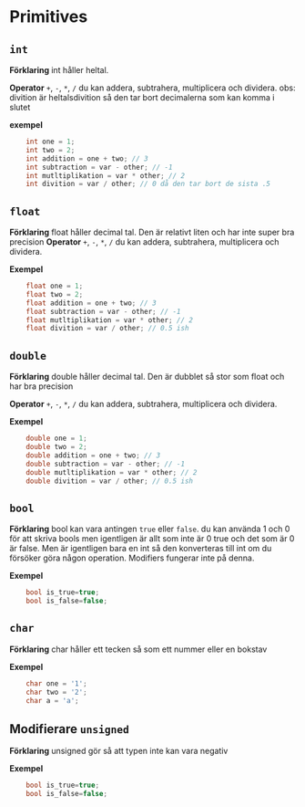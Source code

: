 # Primitives

## `int`
__Förklaring__
int håller heltal.

__Operator__ `+`, `-`, `*`, `/`
du kan addera, subtrahera, multiplicera och dividera.
obs: divition är heltalsdivition så den tar bort decimalerna som kan komma i slutet

__exempel__
```c++
    int one = 1;
    int two = 2;
    int addition = one + two; // 3
    int subtraction = var - other; // -1
    int mutltiplikation = var * other; // 2
    int divition = var / other; // 0 då den tar bort de sista .5
```


## `float`
__Förklaring__
float håller decimal tal. Den är relativt liten och har inte super bra precision
__Operator__ `+`, `-`, `*`, `/`
du kan addera, subtrahera, multiplicera och dividera.

__Exempel__
```c++
    float one = 1;
    float two = 2;
    float addition = one + two; // 3
    float subtraction = var - other; // -1
    float mutltiplikation = var * other; // 2
    float divition = var / other; // 0.5 ish
```

## `double`
__Förklaring__
double håller decimal tal. Den är dubblet så stor som float och har bra precision

__Operator__ `+`, `-`, `*`, `/`
du kan addera, subtrahera, multiplicera och dividera.

__Exempel__
```c++
    double one = 1;
    double two = 2;
    double addition = one + two; // 3
    double subtraction = var - other; // -1
    double mutltiplikation = var * other; // 2
    double divition = var / other; // 0.5 ish
```


## `bool`
__Förklaring__
bool kan vara antingen `true` eller `false`.
du kan använda 1 och 0 för att skriva bools men igentligen är allt som inte är 0 true och det som är 0 är false.
Men är igentligen bara en int så den konverteras till int om du försöker göra någon operation.
Modifiers fungerar inte på denna.

__Exempel__
```c++
    bool is_true=true;
    bool is_false=false;
```

## `char`
__Förklaring__
char håller ett tecken så som ett nummer eller en bokstav

__Exempel__
```c++
    char one = '1';
    char two = '2';
    char a = 'a';
```


## Modifierare `unsigned`
__Förklaring__
unsigned gör så att typen inte kan vara negativ

__Exempel__
```c++
    bool is_true=true;
    bool is_false=false;
```

